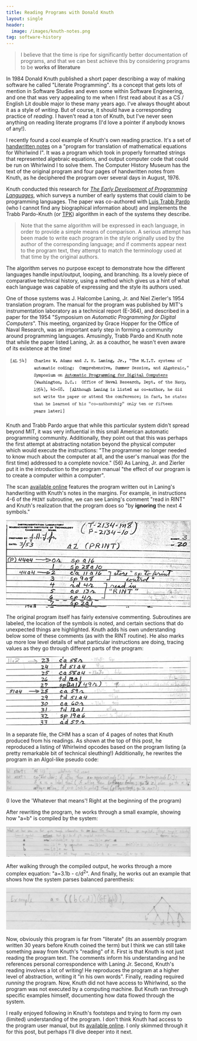 ```yaml
---
title: Reading Programs with Donald Knuth
layout: single
header:
  image: /images/knuth-notes.png
tag: software-history
---
```


> I believe that the time is ripe for significantly better documentation of programs, and that we can best achieve this by considering programs to be **works of literature**

In 1984 Donald Knuth published a short paper describing a way of making software he called "Literate Programming".
Its a concept that gets lots of mention in Software Studies and even some within Software Engineering, and one that was very appealing to me when I first read about it as a CS / English Lit double major lo these many years ago.
I've always thought about it as a style of _writing_.
But of course, it should have a corresponding practice of _reading_.
I haven't read a ton of Knuth, but I've never seen anything on reading literate programs (I'd love a pointer if anybody knows of any!).

I recently found a cool example of Knuth's own reading practice.
It's a set of [handwritten notes](http://www.computerhistory.org/collections/catalog/102724583) on a "program for translation of mathematical equations for Whirlwind I".
It was a program which took in properly formatted strings that represented algebraic equations, and output computer code that could be run on Whirlwind I to solve them.
The Computer History Museum has the text of the original program and four pages of handwritten notes from Knuth, as he deciphered the program over several days in August, 1976.

Knuth conducted this research for [_The Early Development of Programming Languages_](http://bitsavers.trailing-edge.com/pdf/stanford/cs_techReports/STAN-CS-76-562_EarlyDevelPgmgLang_Aug76.pdf), which surveys a number of early systems that could claim to be programming languages.
The paper was co-authored with [Luis Trabb Pardo](https://dblp.uni-trier.de/pers/hd/p/Pardo:Luis_Trabb) (who I cannot find any biographical information about) and implements the Trabb Pardo-Knuth (or [TPK](https://en.wikipedia.org/wiki/Trabb_Pardo%E2%80%93Knuth_algorithm)) algorithm in each of the systems they describe.

> Note that the same algorithm will be expressed in each language, in order to provide a simple means of comparison. A serious attempt has been made to write each program in the style originally used by the author of the corresponding language; and if comments appear next to the program text, they attempt to match the terminology used at that time by the original authors.

The algorithm serves no purpose except to demonstrate how the different languages handle input/output, looping, and branching.
Its a lovely piece of comparative technical history, using a method which gives us a hint of what each language was capable of expressing and the style its authors used.

One of those systems was J. Halcombe Laning, Jr. and Niel Zierler's 1954 translation program.
The manual for the program was published by MIT's instrumentation laboratory as a technical report (E-364), and described in a paper for the 1954 "Symposium on _Automatic Programming for Digital Computers_".
This meeting, organized by Grace Hopper for the Office of Naval Research, was an important early step in forming a community around programming languages.
Amusingly, Trabb Pardo and Knuth note that while the paper listed Laning, Jr. as a coauthor, he wasn't even aware of its existence at the time!

![Adams Coauthorship](/images/adams-coauthorship.png)

Knuth and Trabb Pardo argue that while this particular system didn't spread beyond MIT, it was very influential in this small American automatic programming community.
Additionally, they point out that this was perhaps the first attempt at abstracting notation beyond the physical computer which would execute the instructions:
"The programmer no longer needed to know much about the computer at all, and the user's manual was (for the first time) addressed to a complete novice." (56)
As Laning, Jr. and Zierler put it in the introduction to the program manual "the effect of our program is to create a computer within a computer".

The scan [available online](http://archive.computerhistory.org/resources/access/text/2016/06/102724583-05-01-acc.pdf) features the program written out in Laning's handwriting with Knuth's notes in the margins.
For example, in instructions 4-6 of the `PRINT` subroutine, we can see Laning's comment "read in RINT" and Knuth's realization that the program does so "by **ignoring** the next 4 symbols."

![Knuth notes on Print](/images/knuth_print-notes.png "Knuth notes on Print")

The original program itself has fairly extensive commenting.
Subroutines are labeled, the location of the symbols is noted, and certain sections that do unexpected things are highlighted.
Knuth adds his own understanding below some of these comments (as with the RINT routine).
He also marks up more low level details of what particular instructions are doing, tracing values as they go through different parts of the program:

![Knuth tracing values](/images/knuth_values-notes.png)

In a separate file, the CHM has a scan of 4 pages of notes that Knuth produced from his readings.
As shown at the top of this post, he reproduced a listing of Whirlwind opcodes based on the program listing (a pretty remarkable bit of technical sleuthing!)
Additionally, he rewrites the program in an Algol-like pseudo code:

![Knuth Rewrites](/images/knuth_rewriting.png)

(I love the 'Whatever that means'! Right at the beginning of the program)

After rewriting the program, he works through a small example, showing how "a=b" is compiled by the system:

![A=B](/images/a_b.png)

After walking through the compiled output, he works through a more complex equation: "a=3.1b - c/d<sup>2</sup>".
And finally, he works out an example that shows how the system parses balanced parenthesis:

![Parenthesis](/images/parenthesis.png)

Now, obviously this program is far from "literate" (its an assembly program written 30 years before Knuth coined the term) but I think we can still take something away from Knuth's "reading" of it.
First is that Knuth is not just reading the program text.
The comments inform his understanding and he references personal correspondence with Laning Jr.
Second, Knuth's reading involves a lot of writing!
He reproduces the program at a higher level of abstraction, writing it "in his own words".
Finally, reading required _running_ the program.
Now, Knuth did not have access to Whirlwind, so the program was not executed by a computing machine.
But Knuth ran through specific examples himself, documenting how data flowed through the system.

I really enjoyed following in Knuth's footsteps and trying to form my own (limited) understanding of the program.
I don't think Knuth had access to the program user manual, but its [available online](http://www.bitsavers.org/pdf/mit/whirlwind/E-series/E-364_A_Program_For_Translation_of_Mathematical_Equations_For_Whirlwind_I_Jan54.pdf).
I only skimmed through it for this post, but perhaps I'll dive deeper into it next.
